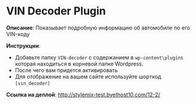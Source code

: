 # VIN Decoder Plugin

**Описание**: Показывает подробную информацию об автомобиле по его VIN-коду

**Инструкции**: 
* Добавьте папку `VIN-decoder` с содержанием в `wp-content\plugins` которая находиться в корневой папке Wordpress.
* После чего вам придется активировать 
* Для отображение на вашем сайте используйте шорткод `[vin_decoder]`
 
**Ссылка на деплой**: http://stylemix-test.byethost10.com/12-2/
